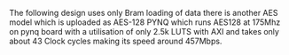 The following design uses only Bram loading of data there is another AES model which is uploaded as AES-128 PYNQ which runs AES128 at 175Mhz on pynq board with a utilisation of only 2.5k LUTS with AXI and takes only about 43 Clock cycles making its speed around 457Mbps.
